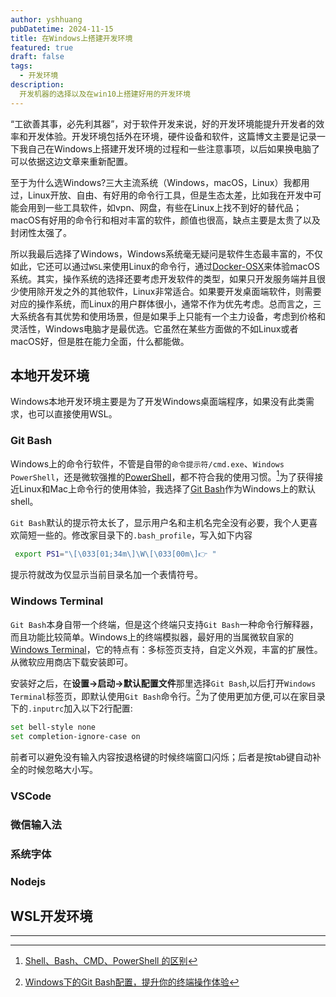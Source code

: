 ```yaml
---
author: yshhuang
pubDatetime: 2024-11-15
title: 在Windows上搭建开发环境
featured: true
draft: false
tags:
  - 开发环境
description:
  开发机器的选择以及在win10上搭建好用的开发环境
---
```

“工欲善其事，必先利其器”，对于软件开发来说，好的开发环境能提升开发者的效率和开发体验。开发环境包括外在环境，硬件设备和软件，这篇博文主要是记录一下我自己在Windows上搭建开发环境的过程和一些注意事项，以后如果换电脑了可以依据这边文章来重新配置。

至于为什么选Windows?三大主流系统（Windows，macOS，Linux）我都用过，Linux开放、自由、有好用的命令行工具，但是生态太差，比如我在开发中可能会用到一些工具软件，如vpn、网盘，有些在Linux上找不到好的替代品；macOS有好用的命令行和相对丰富的软件，颜值也很高，缺点主要是太贵了以及封闭性太强了。

所以我最后选择了Windows，Windows系统毫无疑问是软件生态最丰富的，不仅如此，它还可以通过`WSL`来使用Linux的命令行，通过[Docker-OSX](https://github.com/sickcodes/Docker-OSX)来体验macOS系统。其实，操作系统的选择还要考虑开发软件的类型，如果只开发服务端并且很少使用除开发之外的其他软件，Linux非常适合。如果要开发桌面端软件，则需要对应的操作系统，而Linux的用户群体很小，通常不作为优先考虑。总而言之，三大系统各有其优势和使用场景，但是如果手上只能有一个主力设备，考虑到价格和灵活性，Windows电脑才是最优选。它虽然在某些方面做的不如Linux或者macOS好，但是胜在能力全面，什么都能做。

## 本地开发环境

Windows本地开发环境主要是为了开发Windows桌面端程序，如果没有此类需求，也可以直接使用WSL。

### Git Bash

Windows上的命令行软件，不管是自带的`命令提示符/cmd.exe`、`Windows PowerShell`，还是微软强推的[PowerShell](https://apps.microsoft.com/detail/9mz1snwt0n5d)，都不符合我的使用习惯。[^1]为了获得接近Linux和Mac上命令行的使用体验，我选择了[Git Bash](https://git-scm.com/downloads/win)作为Windows上的默认shell。

`Git Bash`默认的提示符太长了，显示用户名和主机名完全没有必要，我个人更喜欢简短一些的。修改家目录下的`.bash_profile`，写入如下内容

```bash
 export PS1="\[\033[01;34m\]\W\[\033[00m\]👉 "
```

提示符就改为仅显示当前目录名加一个表情符号。

### Windows Terminal

`Git Bash`本身自带一个终端，但是这个终端只支持`Git Bash`一种命令行解释器，而且功能比较简单。Windows上的终端模拟器，最好用的当属微软自家的[Windows Terminal](https://www.microsoft.com/store/productId/9N0DX20HK701)，它的特点有：多标签页支持，自定义外观，丰富的扩展性。从微软应用商店下载安装即可。

安装好之后，在**设置->启动->默认配置文件**那里选择`Git Bash`,以后打开`Windows Terminal`标签页，即默认使用`Git Bash`命令行。[^2]为了使用更加方便,可以在家目录下的`.inputrc`加入以下2行配置:

```bash
set bell-style none
set completion-ignore-case on
```

前者可以避免没有输入内容按退格键的时候终端窗口闪烁；后者是按tab键自动补全的时候忽略大小写。

### VSCode

### 微信输入法

### 系统字体

### Nodejs

## WSL开发环境

------------
[^1]:[Shell、Bash、CMD、PowerShell 的区别](https://blog.csdn.net/qq_33154343/article/details/123366377)
[^2]:[Windows下的Git Bash配置，提升你的终端操作体验](https://zhuanlan.zhihu.com/p/418321777)

